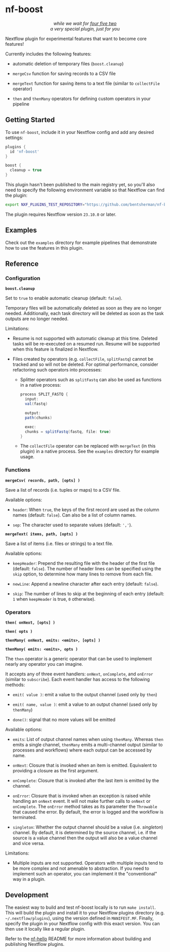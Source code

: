 # nf-boost

<p align="center">
  <em>while we wait for <a href="https://github.com/nextflow-io/nextflow/issues/452">four five two</a></em>
  <br>
  <em>a very special plugin, just for you</em>
</p>

Nextflow plugin for experimental features that want to become core features!

Currently includes the following features:

- automatic deletion of temporary files (`boost.cleanup`)

- `mergeCsv` function for saving records to a CSV file

- `mergeText` function for saving items to a text file (similar to `collectFile` operator)

- `then` and `thenMany` operators for defining custom operators in your pipeline

## Getting Started

To use `nf-boost`, include it in your Nextflow config and add any desired settings:

```groovy
plugins {
  id 'nf-boost'
}

boost {
  cleanup = true
}
```

This plugin hasn't been published to the main registry yet, so you'll also need to specify the following environment variable so that Nextflow can find the plugin:

```bash
export NXF_PLUGINS_TEST_REPOSITORY="https://github.com/bentsherman/nf-boost/releases/download/0.2.0/nf-boost-0.2.0-meta.json"
```

The plugin requires Nextflow version `23.10.0` or later.

## Examples

Check out the `examples` directory for example pipelines that demonstrate how to use the features in this plugin.

## Reference

### Configuration

**`boost.cleanup`**

Set to `true` to enable automatic cleanup (default: `false`).

Temporary files will be automatically deleted as soon as they are no longer needed. Additionally, each task directory will be deleted as soon as the task outputs are no longer needed.

Limitations:

- Resume is not supported with automatic cleanup at this time. Deleted tasks will be re-executed on a resumed run. Resume will be supported when this feature is finalized in Nextflow.

- Files created by operators (e.g. `collectFile`, `splitFastq`) cannot be tracked and so will not be deleted. For optimal performance, consider refactoring such operators into processes:

  - Splitter operators such as `splitFastq` can also be used as functions in a native process:

    ```groovy
    process SPLIT_FASTQ {
      input:
      val(fastq)

      output:
      path(chunks)

      exec:
      chunks = splitFastq(fastq, file: true)
    }
    ```

  - The `collectFile` operator can be replaced with `mergeText` (in this plugin) in a native process. See the `examples` directory for example usage.

### Functions

**`mergeCsv( records, path, [opts] )`**

Save a list of records (i.e. tuples or maps) to a CSV file.

Available options:

- `header`: When `true`, the keys of the first record are used as the column names (default: `false`). Can also be a list of column names.

- `sep`: The character used to separate values (default: `','`).

**`mergeText( items, path, [opts] )`**

Save a list of items (i.e. files or strings) to a text file.

Available options:

- `keepHeader`: Prepend the resulting file with the header of the first file (default: `false`). The number of header lines can be specified using the `skip` option, to determine how many lines to remove from each file.

- `newLine`: Append a newline character after each entry (default: `false`).

- `skip`: The number of lines to skip at the beginning of each entry (default: `1` when `keepHeader` is true, `0` otherwise).

### Operators

**`then( onNext, [opts] )`**

**`then( opts )`**

**`thenMany( onNext, emits: <emits>, [opts] )`**

**`thenMany( emits: <emits>, opts )`**

The `then` operator is a generic operator that can be used to implement nearly any operator you can imagine.

It accepts any of three event handlers: `onNext`, `onComplete`, and `onError` (similar to `subscribe`). Each event handler has access to the following methods:

- `emit( value )`: emit a value to the output channel (used only by `then`)

- `emit( name, value )`: emit a value to an output channel (used only by `thenMany`)

- `done()`: signal that no more values will be emitted

Available options:

- `emits`: List of output channel names when using `thenMany`. Whereas `then` emits a single channel, `thenMany` emits a multi-channel output (similar to processes and workflows) where each output can be accessed by name.

- `onNext`: Closure that is invoked when an item is emitted. Equivalent to providing a closure as the first argument.

- `onComplete`: Closure that is invoked after the last item is emitted by the channel.

- `onError`: Closure that is invoked when an exception is raised while handling an `onNext` event. It will not make further calls to `onNext` or `onComplete`. The `onError` method takes as its parameter the `Throwable` that caused the error. By default, the error is logged and the workflow is terminated.

- `singleton`: Whether the output channel should be a value (i.e. *singleton*) channel. By default, it is determined by the source channel, i.e. if the source is a value channel then the output will also be a value channel and vice versa.

Limitations:

- Multiple inputs are not supported. Operators with multiple inputs tend to be more complex and not amenable to abstraction. If you need to implement such an operator, you can implement it the "conventional" way in a plugin.

## Development

The easiest way to build and test nf-boost locally is to run `make install`. This will build the plugin and install it to your Nextflow plugins directory (e.g. `~/.nextflow/plugins`), using the version defined in `MANIFEST.MF`. Finally, specify the plugin in your Nextflow config with this exact version. You can then use it locally like a regular plugin.

Refer to the [nf-hello](https://github.com/nextflow-io/nf-hello) README for more information about building and publishing Nextflow plugins.
